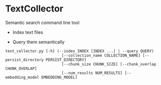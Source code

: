 # TextCollector
Semantic search command line tool

- Index text files

- Query them semantically

```
text_collector.py [-h] (--index INDEX [INDEX ...] | --query QUERY)
                         [--collection_name COLLECTION_NAME] [--persist_directory PERSIST_DIRECTORY]
                         [--chunk_size CHUNK_SIZE] [--chunk_overlap CHUNK_OVERLAP]
                         [--num_results NUM_RESULTS] [--embedding_model EMBEDDING_MODEL]
```
